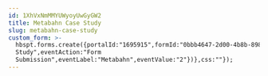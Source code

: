 ```yaml
---
id: 1XhVxNmMMYUWyoyUwGyGW2
title: Metabahn Case Study
slug: metabahn-case-study
custom_form: >-
  hbspt.forms.create({portalId:"1695915",formId:"0bbb4647-2d00-4b8b-898f-09a04603b296",target:"#hsFormContainer",onFormSubmit:function(e){window.dataLayer=window.dataLayer||[],window.dataLayer.push({event:"GAEvent",eventCategory:"Case
  Study",eventAction:"Form
  Submission",eventLabel:"Metabahn",eventValue:"2"})},css:""});
---
```


  